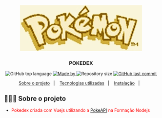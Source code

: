 <h1 align="center">
	<img alt="Logo" src="./src/assets/imagelogo.jpg" width="400px" />
  <br>
</h1>
<h3 align="center">
  POKEDEX
</h3>

<p align="center">
  <img alt="GitHub top language" src="https://img.shields.io/github/languages/top/ggibamede/pokedex">

  <a href="https://www.linkedin.com/in/eliasgcf/">
    <img alt="Made by" src="https://img.shields.io/badge/made%20by-Gilberto%20Medeiros-gree">
  </a>

  <img alt="Repository size" src="https://img.shields.io/github/repo-size/ggibamede/pokedex">

  <a href="https://github.com/EliasGcf/readme-template/commits/master">
    <img alt="GitHub last commit" src="https://img.shields.io/github/last-commit/ggibamede/pokedex">
  </a>

</p>

<p align="center">
  <a href="#-sobre-o-projeto">Sobre o projeto</a>&nbsp;&nbsp;&nbsp;|&nbsp;&nbsp;&nbsp;
  <a href="#-technologies">Tecnologias utilizadas</a>&nbsp;&nbsp;&nbsp;|&nbsp;&nbsp;&nbsp;
  <a href="#-getting-started">Instalação</a>&nbsp;&nbsp;&nbsp;|&nbsp;&nbsp;&nbsp;
</p>
 
## 👨🏻‍💻 Sobre o projeto

- <p style="color: red;">Pokedex criada com Vuejs utilizando a <a href="https://pokeapi.co/">PokeAPI</a> na Formação Nodejs</p>
